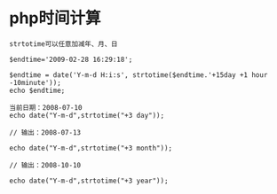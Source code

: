 php时间计算
==========

    strtotime可以任意加减年、月、日
    
    $endtime='2009-02-28 16:29:18';
    
    $endtime = date('Y-m-d H:i:s', strtotime($endtime.'+15day +1 hour -10minute'));
    echo $endtime;
    
    当前日期：2008-07-10
    echo date("Y-m-d",strtotime("+3 day"));
    
    // 输出：2008-07-13
    
    echo date("Y-m-d",strtotime("+3 month"));
    
    // 输出：2008-10-10
    
    echo date("Y-m-d",strtotime("+3 year"));
